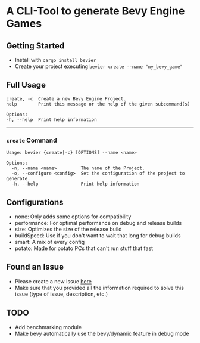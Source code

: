 # A CLI-Tool to generate Bevy Engine Games

## Getting Started
- Install with `cargo install bevier`
- Create your project executing `bevier create --name "my_bevy_game"`

## Full Usage
````text
create, -c  Create a new Bevy Engine Project.
help        Print this message or the help of the given subcommand(s)

Options:
-h, --help  Print help information
````
***

### ``create`` Command
````text
Usage: bevier {create|-c} [OPTIONS] --name <name>

Options:
  -n, --name <name>         The name of the Project.
  -o, --configure <config>  Set the configuration of the project to generate.
  -h, --help                Print help information
````

## Configurations
- none: Only adds some options for compatibility
- performance: For optimal performance on debug and release builds
- size: Optimizes the size of the release build
- buildSpeed: Use if you don't want to wait that long for debug builds
- smart: A mix of every config
- potato: Made for potato PCs that can't run stuff that fast

## Found an Issue
- Please create a new Issue <a href="https://github.com/DraftedDev/bevier/issues/new">here</a>
- Make sure that you provided all the information required to solve this issue (type of issue, description, etc.)

## TODO
- Add benchmarking module
- Make bevy automatically use the bevy/dynamic feature in debug mode